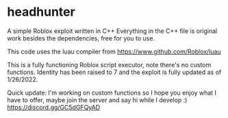 # headhunter
A simple Roblox exploit written in C++
Everything in the C++ file is original work besides the dependencies, free for you to use.

This code uses the luau compiler from https://www.github.com/Roblox/luau

This is a fully functioning Roblox script executor, note there's no custom functions.
Identity has been raised to 7 and the exploit is fully updated as of 1/26/2022.


Quick update: I'm working on custom functions so I hope you enjoy what I have to offer, maybe join the server and say hi while I develop :)
https://discord.gg/GC5dGFQyAD
